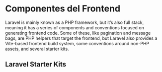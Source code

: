 # Componentes del Frontend

Laravel is mainly known as a PHP framework, but it’s also full stack, meaning it has a
series of components and conventions focused on generating frontend code. Some of
these, like pagination and message bags, are PHP helpers that target the frontend, but
Laravel also provides a Vite-based frontend build system, some conventions around
non-PHP assets, and several starter kits.

## Laravel Starter Kits

